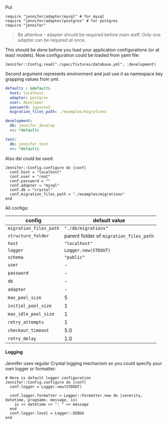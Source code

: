 Put
```crystal
require "jennifer/adapter/mysql" # for mysql
require "jennifer/adapter/postgres" # for postgres
require "jennifer" 
```

> Be attentive - adapter should be required before main staff. Only one adapter can be required at once.

This should be done before you load your application configurations (or at least models). Now configuration could be loaded from yaml file:

```crystal
Jennifer::Config.read("./spec/fixtures/database.yml", :development) 
```

Second argument represents environment and just use it as namespace key grapping values from yml.

```yaml
defaults : &defaults
  host: localhost
  adapter: postgres
  user: developer
  password: 1qazxsw2
  migration_files_path: ./examples/migrations

development:
  db: jennifer_develop
  <<: *defaults

test:
  db: jennifer_test
  <<: *defaults
```

Also dsl could be used:

```crystal
Jennifer::Config.configure do |conf|
  conf.host = "localhost"
  conf.user = "root"
  conf.password = ""
  conf.adapter = "mysql"
  conf.db = "crystal"
  conf.migration_files_path = "./examples/migrations"
end
```

All configs:

| config | default value |
| --- | --- |
| `migration_files_path` | `"./db/migrations"` |
| `structure_folder` | parent folder of `migration_files_path` |
| `host` | `"localhost"` |
| `logger` | `Logger.new(STDOUT)` |
| `schema` | `"public"` |
| `user` | - |
| `password` | - |
| `db` | - |
| `adapter` | - |
| `max_pool_size` | 5 |
| `initial_pool_size` | 1 |
| `max_idle_pool_size` | 1 |
| `retry_attempts` | 1 |
| `checkout_timeout` | 5.0 |
| `retry_delay` | 1.0 |

#### Logging

Jennifer uses regular Crystal logging mechanism so you could specify your own logger or formatter:

```crystal
# Here is default logger configuration
Jennifer::Config.configure do |conf|
  conf.logger = Logger.new(STDOUT)

  conf.logger.formatter = Logger::Formatter.new do |severity, datetime, progname, message, io|
    io << datetime << ": " << message
  end
  conf.logger.level = Logger::DEBUG
end
```
